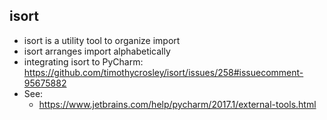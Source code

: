 ## isort
* isort is a utility tool to organize import
* isort arranges import alphabetically
* integrating isort to PyCharm: https://github.com/timothycrosley/isort/issues/258#issuecomment-95675882
* See: 
  * https://www.jetbrains.com/help/pycharm/2017.1/external-tools.html
